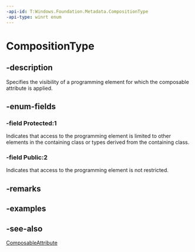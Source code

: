 ```yaml
---
-api-id: T:Windows.Foundation.Metadata.CompositionType
-api-type: winrt enum
---
```


<!-- Enumeration syntax
public enum Windows.Foundation.Metadata.CompositionType : int
-->

# CompositionType

## -description
Specifies the visibility of a programming element for which the composable attribute is applied.

## -enum-fields
### -field Protected:1
Indicates that access to the programming element is limited to other elements in the containing class or types derived from the containing class.

### -field Public:2
Indicates that access to the programming element is not restricted.


## -remarks

## -examples

## -see-also
[ComposableAttribute](/uwp/api/windows.foundation.metadata.composableattribute)